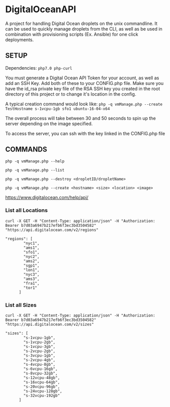# DigitalOceanAPI

A project for handling Digital Ocean droplets on the unix commandline. It can be used to quickly manage droplets from the CLI, as well as be used in combination with provisioning scripts (Ex. Ansible) for one click deployments.

## SETUP

Dependencies: `php7.0 php-curl`

You must generate a Digital Ocean API Token for your account, as well as add an SSH Key.
Add both of these to your CONFIG.php file.
Make sure you have the id_rsa private key file of the RSA SSH key you created in the root directory of this project or to change it's location in the config.

A typical creation command would look like:
`php -q vmManage.php --create TestHostname s-1vcpu-1gb sfo1 ubuntu-16-04-x64`

The overall process will take between 30 and 50 seconds to spin up the server depending on the image specified.

To access the server, you can ssh with the key linked in the CONFIG.php file


## COMMANDS 

```php -q vmManage.php --help```

```php -q vmManage.php --list```

```php -q vmManage.php --destroy <dropletID/dropletName>```

```php -q vmManage.php --create <hostname> <size> <location> <image>```

https://www.digitalocean.com/help/api/

### List all Locations

`curl -X GET -H "Content-Type: application/json" -H "Authorization: Bearer b7d03a6947b217efb6f3ec3bd3504582" "https://api.digitalocean.com/v2/regions"`

```
"regions": [
        "nyc1",
        "ams1",
        "sfo1",
        "nyc2",
        "ams2",
        "sgp1",
        "lon1",
        "nyc3",
        "ams3",
        "fra1",
        "tor1"
      ]
```

### List all Sizes
`curl -X GET -H "Content-Type: application/json" -H "Authorization: Bearer b7d03a6947b217efb6f3ec3bd3504582" "https://api.digitalocean.com/v2/sizes"`

```
"sizes": [
        "s-1vcpu-1gb",
        "s-1vcpu-2gb",
        "s-1vcpu-3gb",
        "s-2vcpu-2gb",
        "s-3vcpu-1gb",
        "s-2vcpu-4gb",
        "s-4vcpu-8gb",
        "s-6vcpu-16gb",
        "s-8vcpu-32gb",
        "s-12vcpu-48gb",
        "s-16vcpu-64gb",
        "s-20vcpu-96gb",
        "s-24vcpu-128gb",
        "s-32vcpu-192gb"
      ]
```
